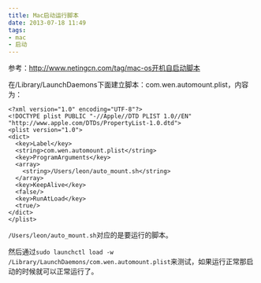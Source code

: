 ```yaml
---
title: Mac启动运行脚本
date: 2013-07-18 11:49
tags:
- mac
- 启动
---
```

参考：<http://www.netingcn.com/tag/mac-os开机自启动脚本>

在/Library/LaunchDaemons下面建立脚本：com.wen.automount.plist，内容为：

    <?xml version="1.0" encoding="UTF-8"?>
    <!DOCTYPE plist PUBLIC "-//Apple//DTD PLIST 1.0//EN" "http://www.apple.com/DTDs/PropertyList-1.0.dtd">
    <plist version="1.0">
    <dict>
      <key>Label</key>
      <string>com.wen.automount.plist</string>
      <key>ProgramArguments</key>
      <array>
        <string>/Users/leon/auto_mount.sh</string>
      </array>
      <key>KeepAlive</key>
      <false/>
      <key>RunAtLoad</key>
      <true/>
    </dict>
    </plist>

`/Users/leon/auto_mount.sh`对应的是要运行的脚本。

然后通过`sudo launchctl load -w /Library/LaunchDaemons/com.wen.automount.plist`来测试，如果运行正常那启动的时候就可以正常运行了。
